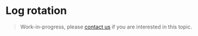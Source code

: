# Log rotation

> Work-in-progress, please [contact us](/t/11868) if you are interested in this topic.